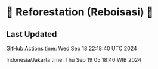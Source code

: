 
# 🌳 Reforestation (Reboisasi) 🌲

## Last Updated

GitHub Actions time: Wed Sep 18 22:18:40 UTC 2024

Indonesia/Jakarta time: Thu Sep 19 05:18:40 WIB 2024

